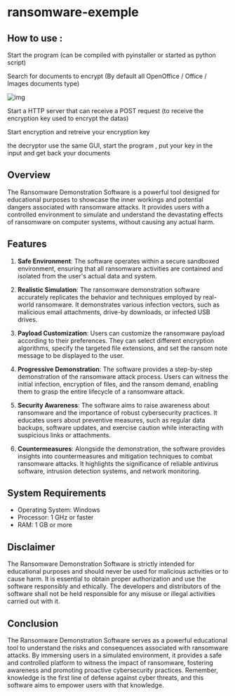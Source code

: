 # ransomware-exemple

## How to use : 

Start the program (can be compiled with pyinstaller or started as python script)

Search for documents to encrypt (By default all OpenOffice / Office / Images documents type)

![img](https://user-images.githubusercontent.com/61753065/248557619-e227a545-21bb-4cb0-8fc2-840142860613.PNG "img1")



Start a HTTP server that can receive a POST request (to receive the encryption key used to encrypt the datas)

Start encryption and retreive your encryption key 



the decryptor use the same GUI, start the program , put your key in the input and get back your documents



## Overview

The Ransomware Demonstration Software is a powerful tool designed for educational purposes to showcase the inner workings and potential dangers associated with ransomware attacks. It provides users with a controlled environment to simulate and understand the devastating effects of ransomware on computer systems, without causing any actual harm.

## Features

1. **Safe Environment**: The software operates within a secure sandboxed environment, ensuring that all ransomware activities are contained and isolated from the user's actual data and system.

2. **Realistic Simulation**: The ransomware demonstration software accurately replicates the behavior and techniques employed by real-world ransomware. It demonstrates various infection vectors, such as malicious email attachments, drive-by downloads, or infected USB drives.

3. **Payload Customization**: Users can customize the ransomware payload according to their preferences. They can select different encryption algorithms, specify the targeted file extensions, and set the ransom note message to be displayed to the user.

4. **Progressive Demonstration**: The software provides a step-by-step demonstration of the ransomware attack process. Users can witness the initial infection, encryption of files, and the ransom demand, enabling them to grasp the entire lifecycle of a ransomware attack.

5. **Security Awareness**: The software aims to raise awareness about ransomware and the importance of robust cybersecurity practices. It educates users about preventive measures, such as regular data backups, software updates, and exercise caution while interacting with suspicious links or attachments.

6. **Countermeasures**: Alongside the demonstration, the software provides insights into countermeasures and mitigation techniques to combat ransomware attacks. It highlights the significance of reliable antivirus software, intrusion detection systems, and network monitoring.

## System Requirements

- Operating System: Windows
- Processor: 1 GHz or faster
- RAM: 1 GB or more

## Disclaimer

The Ransomware Demonstration Software is strictly intended for educational purposes and should never be used for malicious activities or to cause harm. It is essential to obtain proper authorization and use the software responsibly and ethically. The developers and distributors of the software shall not be held responsible for any misuse or illegal activities carried out with it.

## Conclusion

The Ransomware Demonstration Software serves as a powerful educational tool to understand the risks and consequences associated with ransomware attacks. By immersing users in a simulated environment, it provides a safe and controlled platform to witness the impact of ransomware, fostering awareness and promoting proactive cybersecurity practices. Remember, knowledge is the first line of defense against cyber threats, and this software aims to empower users with that knowledge.

